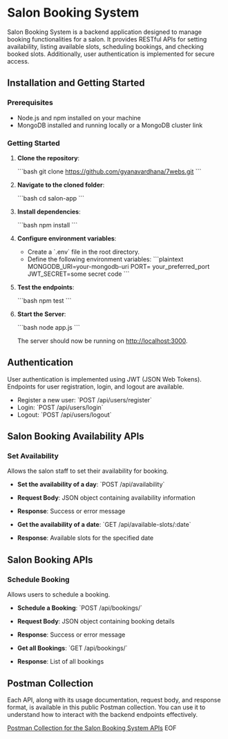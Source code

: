 

# Salon Booking System

Salon Booking System is a backend application designed to manage booking functionalities for a salon. It provides RESTful APIs for setting availability, listing available slots, scheduling bookings, and checking booked slots. Additionally, user authentication is implemented for secure access.

## Installation and Getting Started

### Prerequisites

- Node.js and npm installed on your machine
- MongoDB installed and running locally or a MongoDB cluster link

### Getting Started

1. **Clone the repository**:

   \`\`\`bash
   git clone https://github.com/gyanavardhana/7webs.git
   \`\`\`

2. **Navigate to the cloned folder**:

   \`\`\`bash
   cd salon-app
   \`\`\`

3. **Install dependencies**:

   \`\`\`bash
   npm install
   \`\`\`

4. **Configure environment variables**:

   - Create a \`.env\` file in the root directory.
   - Define the following environment variables:
     \`\`\`plaintext
     MONGODB_URI=your-mongodb-uri
     PORT= your_preferred_port
     JWT_SECRET=some secret code
     \`\`\`

5. **Test the endpoints**:

   \`\`\`bash
   npm test
   \`\`\`

6. **Start the Server**:

   \`\`\`bash
   node app.js
   \`\`\`

   The server should now be running on [http://localhost:3000](http://localhost:3000).

## Authentication

User authentication is implemented using JWT (JSON Web Tokens). Endpoints for user registration, login, and logout are available.

- Register a new user: \`POST /api/users/register\`
- Login: \`POST /api/users/login\`
- Logout: \`POST /api/users/logout\`

## Salon Booking Availability APIs

### Set Availability

Allows the salon staff to set their availability for booking.

- **Set the availability of a day**: \`POST /api/availability\`
- **Request Body**: JSON object containing availability information
- **Response**: Success or error message

- **Get the availability of a date**: \`GET /api/available-slots/:date\`
- **Response**: Available slots for the specified date

## Salon Booking APIs

### Schedule Booking

Allows users to schedule a booking.

- **Schedule a Booking**: \`POST /api/bookings/\`
- **Request Body**: JSON object containing booking details
- **Response**: Success or error message

- **Get all Bookings**: \`GET /api/bookings/\`
- **Response**: List of all bookings

## Postman Collection

Each API, along with its usage documentation, request body, and response format, is available in this public Postman collection. You can use it to understand how to interact with the backend endpoints effectively.

[Postman Collection for the Salon Booking System APIs](https://elements.getpostman.com/redirect?entityId=28642644-f4c2027c-0022-42a4-a894-c7053ebd045f&entityType=collection)
EOF
